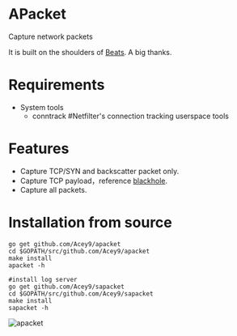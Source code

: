 # APacket

Capture network packets

It is built on the shoulders of [Beats](https://github.com/elastic/beats). A big thanks.

# Requirements
* System tools
  * conntrack #Netfilter's connection tracking userspace tools

# Features

* Capture TCP/SYN and backscatter packet only.
* Capture TCP payload，reference [blackhole](https://github.com/dudeintheshell/blackhole).
* Capture all packets.

# Installation from source

```
go get github.com/Acey9/apacket
cd $GOPATH/src/github.com/Acey9/apacket
make install
apacket -h

#install log server
go get github.com/Acey9/sapacket
cd $GOPATH/src/github.com/Acey9/sapacket
make install
sapacket -h
```

![apacket](https://github.com/Acey9/apacket/raw/master/doc/images/apacket.png)
